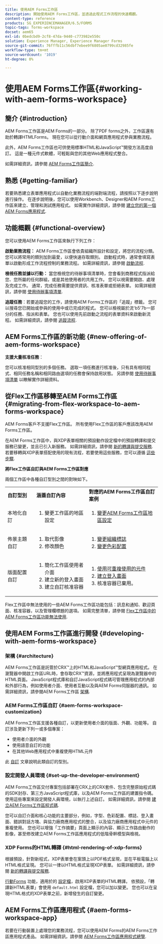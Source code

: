 ```yaml
---
title: 使用AEM Forms工作區
description: 開始使用AEM Forms工作區，並透過此程式工作流程的快速概觀。
content-type: reference
products: SG_EXPERIENCEMANAGER/6.5/FORMS
topic-tags: forms-workspace
docset: aem65
exl-id: 0bedcbd9-2cf8-47da-9440-c773982e550c
solution: Experience Manager, Experience Manager Forms
source-git-commit: 76fffb11c56dbf7ebee9f6805ae0799cd32985fe
workflow-type: tm+mt
source-wordcount: '1019'
ht-degree: 0%

---
```


# 使用AEM Forms工作區{#working-with-aem-forms-workspace}

## 簡介 {#introduction}

AEM Forms工作區是AEM Forms的一部分。 除了PDF forms之外，工作區還有助於轉譯HTMLForms。 現在您可以從行動介面和網頁應用程式參與業務流程。

此外，AEM Forms工作區也可供使用標準HTML和JavaScript™開發方法高度自訂。 這是一種元件式軟體，可輕鬆與您的其他Web應用程式整合。

如需詳細資訊，請參閱 [AEM Forms工作區簡介](/help/forms/using/introduction-html-workspace.md).

## 熟悉 {#getting-familiar}

若要熟悉建立表單應用程式以自動化業務流程的端對端流程，請按照以下逐步說明進行操作。 在逐步說明後，您可以使用Workbench、Designer和AEM Forms工作區來建立、管理和測試應用程式。 如需實作詳細資訊，請參閱 [建立您的第一個AEM Forms應用程式](https://help.adobe.com/en_US/livecycle/11.0/CreateFirstApp/index.html).

## 功能概觀 {#functional-overview}

您可以使用AEM Forms工作區來執行下列工作：

**啟動業務流程：** AEM Forms工作區會依貴組織所設計和設定，將您的流程分類。 您可以將常用的類別加到最愛，以便快速存取類別。 啟動程式時，通常會填寫表單以啟動形成工作流程控制的業務流程。 如需詳細資訊，請參閱 [啟動流程](/help/forms/using/starting-processes.md).

**檢視任務並據以行動：** 當您檢視您的待辦事項清單時，您會看到商務程式指派給您、您所屬的任何群組，或是其他使用者的共用工作。 您可以視需要開啟、處理及完成工作。 通常，完成任務需要提供資訊、核准表單或拒絕表單。 如需詳細資訊，請參閱 [使用待辦事項清單](/help/forms/using/todo-lists.md).

**追蹤任務**：若要追蹤您的工作，請使用AEM Forms工作區的「追蹤」標籤。 您可以搜尋您已開始或參與的使用中或已完成的程式。 您可以檢視屬於流&#39;b5&#39;7b一部分的任務、指派和表單。 您也可以使用先前啟動之流程的表單資料來啟動新流程。 如需詳細資訊，請參閱 [追蹤流程](/help/forms/using/tracking-processes.md).

## AEM Forms工作區的新功能 {#new-offering-of-aem-forms-workspace}

**支援大量核准任務**：

您可以核准相同型別的多個任務。 選取一項任務進行核准後，只有具有相同程式、相同任務名稱和相同路由選項的任務會保持啟用狀態。 另請參閱 [使用待辦事項清單](/help/forms/using/todo-lists.md) 以瞭解實作詳細資料。

## 從Flex工作區移轉至AEM Forms工作區 {#migrating-from-flex-workspace-to-aem-forms-workspace}

AEM Forms客戶不支援Flex工作區。 所有使用Flex工作區的客戶應該改用AEM Forms工作區。

在AEM Forms工作區中，與XDP表單相關的預設動作設定檔中的預設轉譯和提交服務已變更，並且已引入新服務。 如需詳細資訊，請參閱 [新的轉譯與提交服務](/help/forms/using/new-render-submit-service.md). 若要移轉與XDP表單搭配使用的現有流程，若要使用這些服務，您可以遵循 [這些步驟](new-render-submit-service.md).

**將Flex工作區自訂與AEM Forms工作區對應**

兩個工作區中各種自訂型別之間的對映如下。

<table>
 <tbody>
  <tr>
   <td><strong>自訂型別 </strong></td>
   <td><strong>涵蓋自訂內容 </strong></td>
   <td><strong>對應的AEM Forms工作區自訂案例</strong></td>
  </tr>
  <tr>
   <td>本地化自訂</td>
   <td>
    <ol>
     <li>變更工作區的地區設定</li>
    </ol> </td>
   <td>
    <ol>
     <li><a href="/help/forms/using/changing-locale-user-interface.md">變更AEM Forms工作區地區設定</a></li>
    </ol> </td>
  </tr>
  <tr>
   <td>佈景主題自訂</td>
   <td>
    <ol>
     <li>取代影像</li>
     <li>修改顏色</li>
    </ol> </td>
   <td>
    <ol>
     <li><a href="/help/forms/using/changing-organization-logo-branding.md">變更組織標誌</a> </li>
     <li><a href="/help/forms/using/changing-color-scheme-interface.md">變更色彩配置</a></li>
    </ol> </td>
  </tr>
  <tr>
   <td>版面配置自訂</td>
   <td>
    <ol>
     <li>簡化工作區使用者介面<br /> </li>
     <li>建立新的登入畫面</li>
     <li>建立自訂核准容器</li>
    </ol> </td>
   <td>
    <ol>
     <li><a href="/help/forms/using/description-reusable-components.md">使用可重複使用的元件</a></li>
     <li><a href="/help/forms/using/creating-new-login-screen.md">建立登入畫面</a></li>
     <li>核准容器已棄用。</li>
    </ol> </td>
  </tr>
 </tbody>
</table>

Flex工作區中無法使用的一些AEM Forms工作區功能包括：訊息和通知、歡迎頁面、核准容器，以及管理欄標題的選項。 如需完整清單，請參閱 [Flex工作區中的AEM Forms工作區功能無法使用](/help/forms/using/features-flex-workspace-available-html.md).

## 使用AEM Forms工作區進行開發 {#developing-with-aem-forms-workspace}

### 架構 {#architecture}

AEM Forms工作區是託管於CRX™上的HTML和JavaScript™型網頁應用程式。 在瀏覽器中開啟工作區URL時，會存取CRX™資源，並將應用程式呈現為瀏覽器中的HTML頁面。 JavaScript程式庫和自訂JavaScript程式碼可管理應用程式的內部和外部行為，例如使用者介面、使用者互動以及與AEM Forms伺服器的通訊。 如需詳細資訊，請參閱AEM Forms工作區 [架構](/help/forms/using/html-workspace-architecture.md).

### AEM Forms工作區自訂 {#aem-forms-workspace-customization}

AEM Forms工作區支援各種自訂，以更新使用者介面的版面、外觀、功能等。 自訂涉及更新下列一或多個專案：

* 使用者介面的外觀
* 使用語意自訂的功能
* 在其他Web應用程式中重複使用HTML元件

此 [自訂](introduction-customizing-html-workspace.md#types-of-customizations) 文章說明此類自訂的型別。

### 設定開發人員環境 {#set-up-the-developer-environment}

AEM Forms工作區交付專案包括部署在CRX上的CRX套件、包含完整原始程式碼的SDK封存、第三方JavaScript程式庫，以及AEM Forms工作區的建置指令碼。 使用這些專案來設定開發人員環境，以執行上述自訂。 如需詳細資訊，請參閱 [建立AEM Forms工作區程式碼](introduction-customizing-html-workspace.md#building-html-workspace-code).

您可以自訂介面和核心功能的主要部分，例如，字型、色彩配置、標誌、登入畫面、錯誤對話方塊、與協力廠商應用程式的整合，以及協力廠商應用程式中元件的重複使用。 您也可以增強「工作摘要」頁面上顯示的內容、顯示工作路由動作的影像，甚至修改建立AEM Forms工作區應用程式的低階骨幹模型與檢視。

### XDP Forms的HTML轉譯 {#html-rendering-of-xdp-forms}

根據預設，針對新程式，XDP表單會在案頭上以PDF格式呈現，並在平板電腦上以HTML格式呈現。 您可以一律以HTML格式呈現XDP表單。 如需詳細資訊，請參閱 [新的轉譯與提交服務](/help/forms/using/new-render-submit-service.md).

[行動Forms](https://helpx.adobe.com/livecycle/help/mobile-forms/introduction.html) 功能，適用於的 [設定檔](https://helpx.adobe.com/livecycle/help/mobile-forms/creating-profile.html)，啟用XDP表單的HTML轉譯。 依預設，「轉譯新HTML表單」會使用 `default.html` 設定檔，您可以加以變更。 您也可以在呈現HTML格式的XDP表單之前，新增發生的自訂變更。

## AEM Forms工作區應用程式 {#aem-forms-workspace-app}

若要在行動裝置上處理您的業務流程，您可以使用AEM Forms的AEM Forms工作區應用程式產品。 如需詳細資訊，請參閱 [AEM Forms工作區應用程式總覽](https://helpx.adobe.com/livecycle/help/mobile-workspace/mobile-workspace-overview.html).

